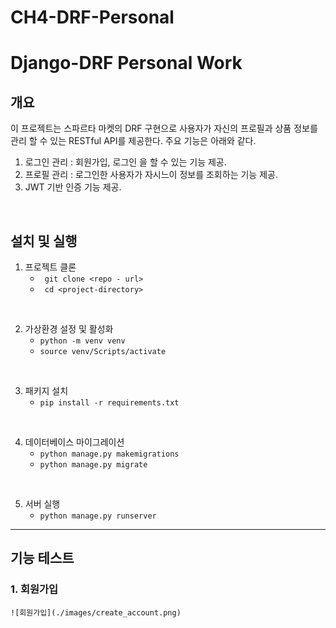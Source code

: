 # CH4-DRF-Personal
# Django-DRF Personal Work

## 개요 
이 프로젝트는 스파르타 마켓의 DRF 구현으로 사용자가 자신의 프로필과 상품 정보를 관리 할 수 있는 RESTful API를 제공한다.  주요 기능은 아래와 같다.

  
1. 로그인 관리 : 회원가입, 로그인 을 할 수 있는 기능 제공.
2. 프로필 관리 : 로그인한 사용자가 자시느이 정보를 조회하는 기능 제공.
3. JWT 기반 인증 기능 제공.

&nbsp;
## 설치 및 실행

1. 프로젝트 클론
    - ` git clone <repo - url>`
    - ` cd <project-directory>` 

&nbsp;   

2. 가상환경 설정 및 활성화
    - `python -m venv venv`
    - `source venv/Scripts/activate`

&nbsp;

3. 패키지 설치
    - `pip install -r requirements.txt`

&nbsp;

4. 데이터베이스 마이그레이션
    - `python manage.py makemigrations`
    - `python manage.py migrate`

&nbsp;

5. 서버 실행
    - `python manage.py runserver`


---
## 기능 테스트

### 1. 회원가입
    ![회원가입](./images/create_account.png)
    

